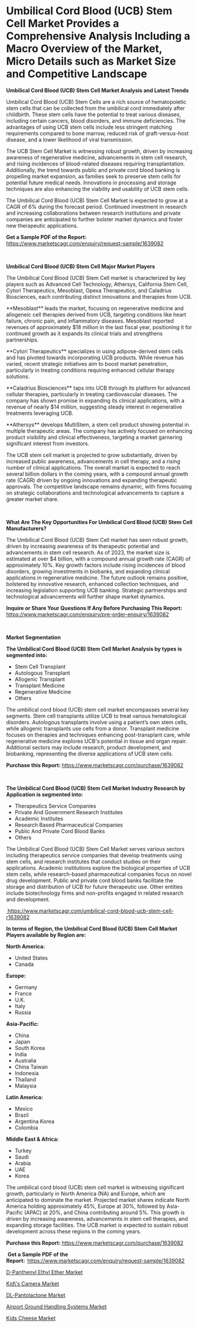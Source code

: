 <p><h1>Umbilical Cord Blood (UCB) Stem Cell Market Provides a Comprehensive Analysis Including a Macro Overview of the Market, Micro Details such as Market Size and Competitive Landscape</h1></p><p><strong>Umbilical Cord Blood (UCB) Stem Cell Market Analysis and Latest Trends</strong></p>
<p><p>Umbilical Cord Blood (UCB) Stem Cells are a rich source of hematopoietic stem cells that can be collected from the umbilical cord immediately after childbirth. These stem cells have the potential to treat various diseases, including certain cancers, blood disorders, and immune deficiencies. The advantages of using UCB stem cells include less stringent matching requirements compared to bone marrow, reduced risk of graft-versus-host disease, and a lower likelihood of viral transmission.</p><p>The UCB Stem Cell Market is witnessing robust growth, driven by increasing awareness of regenerative medicine, advancements in stem cell research, and rising incidences of blood-related diseases requiring transplantation. Additionally, the trend towards public and private cord blood banking is propelling market expansion, as families seek to preserve stem cells for potential future medical needs. Innovations in processing and storage techniques are also enhancing the viability and usability of UCB stem cells.</p><p>The Umbilical Cord Blood (UCB) Stem Cell Market is expected to grow at a CAGR of 6% during the forecast period. Continued investment in research and increasing collaborations between research institutions and private companies are anticipated to further bolster market dynamics and foster new therapeutic applications.</p></p>
<p><strong>Get a Sample PDF of the Report:&nbsp;</strong> <a href="https://www.marketscagr.com/enquiry/request-sample/1639082?utm_campaign=1529&utm_medium=2&utm_source=Github&utm_content=ia&utm_term=11102024&utm_id=umbilical-cord-blood-ucb-stem-cell">https://www.marketscagr.com/enquiry/request-sample/1639082</a></p>
<p>&nbsp;</p>
<p><strong>Umbilical Cord Blood (UCB) Stem Cell Major Market Players</strong></p>
<p><p>The Umbilical Cord Blood (UCB) Stem Cell market is characterized by key players such as Advanced Cell Technology, Athersys, California Stem Cell, Cytori Therapeutics, Mesoblast, Opexa Therapeutics, and Caladrius Biosciences, each contributing distinct innovations and therapies from UCB.</p><p>**Mesoblast** leads the market, focusing on regenerative medicine and allogeneic cell therapies derived from UCB, targeting conditions like heart failure, chronic pain, and inflammatory diseases. Mesoblast reported revenues of approximately $18 million in the last fiscal year, positioning it for continued growth as it expands its clinical trials and strengthens partnerships.</p><p>**Cytori Therapeutics** specializes in using adipose-derived stem cells and has pivoted towards incorporating UCB products. While revenue has varied, recent strategic initiatives aim to boost market penetration, particularly in treating conditions requiring enhanced cellular therapy solutions.</p><p>**Caladrius Biosciences** taps into UCB through its platform for advanced cellular therapies, particularly in treating cardiovascular diseases. The company has shown promise in expanding its clinical applications, with a revenue of nearly $14 million, suggesting steady interest in regenerative treatments leveraging UCB.</p><p>**Athersys** develops MultiStem, a stem cell product showing potential in multiple therapeutic areas. The company has actively focused on enhancing product visibility and clinical effectiveness, targeting a market garnering significant interest from investors.</p><p>The UCB stem cell market is projected to grow substantially, driven by increased public awareness, advancements in cell therapy, and a rising number of clinical applications. The overall market is expected to reach several billion dollars in the coming years, with a compound annual growth rate (CAGR) driven by ongoing innovations and expanding therapeutic approvals. The competitive landscape remains dynamic, with firms focusing on strategic collaborations and technological advancements to capture a greater market share.</p></p>
<p>&nbsp;</p>
<p><strong>What Are The Key Opportunities For Umbilical Cord Blood (UCB) Stem Cell Manufacturers?</strong></p>
<p><p>The Umbilical Cord Blood (UCB) Stem Cell market has seen robust growth, driven by increasing awareness of its therapeutic potential and advancements in stem cell research. As of 2023, the market size is estimated at over $4 billion, with a compound annual growth rate (CAGR) of approximately 10%. Key growth factors include rising incidences of blood disorders, growing investments in biobanks, and expanding clinical applications in regenerative medicine. The future outlook remains positive, bolstered by innovative research, enhanced collection techniques, and increasing legislation supporting UCB banking. Strategic partnerships and technological advancements will further shape market dynamics.</p></p>
<p><strong>Inquire or Share Your Questions If Any Before Purchasing This Report:</strong> <a href="https://www.marketscagr.com/enquiry/pre-order-enquiry/1639082?utm_campaign=1529&utm_medium=2&utm_source=Github&utm_content=ia&utm_term=11102024&utm_id=umbilical-cord-blood-ucb-stem-cell">https://www.marketscagr.com/enquiry/pre-order-enquiry/1639082</a></p>
<p>&nbsp;</p>
<p><strong>Market Segmentation</strong></p>
<p><strong>The Umbilical Cord Blood (UCB) Stem Cell Market Analysis by types is segmented into:</strong></p>
<p><ul><li>Stem Cell Transplant</li><li>Autologous Transplant</li><li>Allogenic Transplant</li><li>Transplant Medicine</li><li>Regenerative Medicine</li><li>Others</li></ul></p>
<p><p>The umbilical cord blood (UCB) stem cell market encompasses several key segments. Stem cell transplants utilize UCB to treat various hematological disorders. Autologous transplants involve using a patient’s own stem cells, while allogenic transplants use cells from a donor. Transplant medicine focuses on therapies and techniques enhancing post-transplant care, while regenerative medicine explores UCB's potential in tissue and organ repair. Additional sectors may include research, product development, and biobanking, representing the diverse applications of UCB stem cells.</p></p>
<p><strong>Purchase this Report:&nbsp;</strong><a href="https://www.marketscagr.com/purchase/1639082?utm_campaign=1529&utm_medium=2&utm_source=Github&utm_content=ia&utm_term=11102024&utm_id=umbilical-cord-blood-ucb-stem-cell">https://www.marketscagr.com/purchase/1639082</a></p>
<p>&nbsp;</p>
<p><strong>The Umbilical Cord Blood (UCB) Stem Cell Market Industry Research by Application is segmented into:</strong></p>
<p><ul><li>Therapeutics Service Companies</li><li>Private And Government Research Institutes</li><li>Academic Institutes</li><li>Research Based Pharmaceutical Companies</li><li>Public And Private Cord Blood Banks</li><li>Others</li></ul></p>
<p><p>The Umbilical Cord Blood (UCB) Stem Cell Market serves various sectors including therapeutics service companies that develop treatments using stem cells, and research institutes that conduct studies on their applications. Academic institutions explore the biological properties of UCB stem cells, while research-based pharmaceutical companies focus on novel drug development. Public and private cord blood banks facilitate the storage and distribution of UCB for future therapeutic use. Other entities include biotechnology firms and non-profits engaged in related research and development.</p></p>
<p><a href="https://www.marketscagr.com/umbilical-cord-blood-ucb-stem-cell-r1639082?utm_campaign=1529&utm_medium=2&utm_source=Github&utm_content=ia&utm_term=11102024&utm_id=umbilical-cord-blood-ucb-stem-cell">&nbsp;https://www.marketscagr.com/umbilical-cord-blood-ucb-stem-cell-r1639082</a></p>
<p><strong>In terms of Region, the Umbilical Cord Blood (UCB) Stem Cell Market Players available by Region are:</strong></p>
<p>
    <p> <strong> North America: </strong>
        <ul>
            <li>United States</li>
            <li>Canada</li>
        </ul>
        </p> 
    <p> <strong> Europe: </strong>
        <ul>
            <li>Germany</li>
            <li>France</li>
            <li>U.K.</li>
            <li>Italy</li>
            <li>Russia</li>
        </ul>
        </p> 
    <p> <strong> Asia-Pacific: </strong>
        <ul>
            <li>China</li>
            <li>Japan</li>
            <li>South Korea</li>
            <li>India</li>
            <li>Australia</li>
            <li>China Taiwan</li>
            <li>Indonesia</li>
            <li>Thailand</li>
            <li>Malaysia</li>
        </ul>
        </p> 
    <p> <strong> Latin America: </strong>
        <ul>
            <li>Mexico</li>
            <li>Brazil</li>
            <li>Argentina Korea</li>
            <li>Colombia</li>
        </ul>
        </p> 
    <p> <strong> Middle East & Africa: </strong>
        <ul>
            <li>Turkey</li>
            <li>Saudi</li>
            <li>Arabia</li>
            <li>UAE</li>
            <li>Korea</li>
        </ul>
    </p>
    </p>
<p><p>The umbilical cord blood (UCB) stem cell market is witnessing significant growth, particularly in North America (NA) and Europe, which are anticipated to dominate the market. Projected market shares indicate North America holding approximately 45%, Europe at 30%, followed by Asia-Pacific (APAC) at 20%, and China contributing around 5%. This growth is driven by increasing awareness, advancements in stem cell therapies, and expanding storage facilities. The UCB market is expected to sustain robust development across these regions in the coming years.</p></p>
<p><strong>Purchase this Report: </strong><a href="https://www.marketscagr.com/purchase/1639082?utm_campaign=1529&utm_medium=2&utm_source=Github&utm_content=ia&utm_term=11102024&utm_id=umbilical-cord-blood-ucb-stem-cell">https://www.marketscagr.com/purchase/1639082</a></p>
<p>&nbsp;<strong>Get a Sample PDF of the Report:&nbsp;&nbsp;</strong><a href="https://www.marketscagr.com/enquiry/request-sample/1639082?utm_campaign=1529&utm_medium=2&utm_source=Github&utm_content=ia&utm_term=11102024&utm_id=umbilical-cord-blood-ucb-stem-cell">https://www.marketscagr.com/enquiry/request-sample/1639082</a></p>
<p><strong></strong></p>
<p><p><a href="https://www.linkedin.com/pulse/global-d-panthenyl-ethyl-ether-market-status-2024-2031-forecast-jqflc?utm_campaign=1529&utm_medium=2&utm_source=Github&utm_content=ia&utm_term=11102024&utm_id=umbilical-cord-blood-ucb-stem-cell">D-Panthenyl Ethyl Ether Market</a></p><p><a href="https://github.com/prosalinda88/Market-Research-Report-List-6/blob/main/kids-camera-market.md?utm_campaign=1529&utm_medium=2&utm_source=Github&utm_content=ia&utm_term=11102024&utm_id=umbilical-cord-blood-ucb-stem-cell">Kid\'s Camera Market</a></p><p><a href="https://www.linkedin.com/pulse/trends-global-dl-pantolactone-market-forecast-analysis-2024--uitnc?utm_campaign=1529&utm_medium=2&utm_source=Github&utm_content=ia&utm_term=11102024&utm_id=umbilical-cord-blood-ucb-stem-cell">DL-Pantolactone Market</a></p><p><a href="https://issuu.com/reportprime-2/docs/airport-ground-handling-systems-mar_b1738754afa36e?utm_campaign=1529&utm_medium=2&utm_source=Github&utm_content=ia&utm_term=11102024&utm_id=umbilical-cord-blood-ucb-stem-cell">Airport Ground Handling Systems Market</a></p><p><a href="https://github.com/globismark/Market-Research-Report-List-5/blob/main/kids-cheese-market.md?utm_campaign=1529&utm_medium=2&utm_source=Github&utm_content=ia&utm_term=11102024&utm_id=umbilical-cord-blood-ucb-stem-cell">Kids Cheese Market</a></p></p>